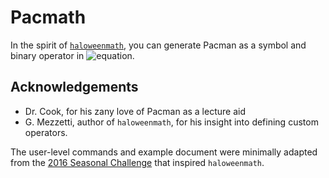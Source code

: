 # Pacmath
In the spirit of [`haloweenmath`][haloweenmath], you can generate Pacman as a symbol and binary operator in ![equation][LaTeX].

## Acknowledgements
 - Dr. Cook, for his zany love of Pacman as a lecture aid
 - G. Mezzetti, author of `haloweenmath`,  for his insight into defining custom operators.

The user-level commands and example document were minimally adapted from the [2016 Seasonal Challenge][question] that inspired `haloweenmath`.

[haloweenmath]: https://ctan.org/pkg/halloweenmath?lang=en
[LaTeX]: https://latex.codecogs.com/gif.latex?\LaTeX 
[question]: https://tex.stackexchange.com/questions/336768/seasonal-challenge-contributions-from-texing-dead-welcome#comment828307_337719
